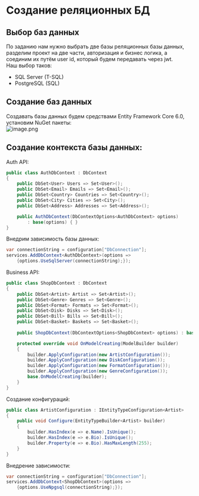 # Создание реляционных БД  
## Выбор баз данных  
По заданию нам нужно выбрать две базы реляционных базы данных, разделим проект на две части, авторизация и бизнес логика, а соединим их путём user id, который будем передавать через jwt.  
Наш выбор таков:  
* SQL Server (T-SQL)  
* PostgreSQL (SQL)  
## Создание баз данных  
Создавать базы данных будем средствами Entity Framework Core 6.0, установим NuGet пакеты:  
![image.png](https://sun9-13.userapi.com/s/v1/ig2/zONGoqpVE0XrlrRYY1ir9Xv1Rk14SQe2VP1P_ErmbeIUoJldzANjRZuIeQcJSXrMTbz0vKJ6K9nUKwx3hJbjdxly.jpg?size=442x91&quality=96&type=album)  
## Создание контекста базы данных:  
Auth API:  
```cs
public class AuthDbContext : DbContext
{
    public DbSet<User> Users => Set<User>();
    public DbSet<Email> Emails => Set<Email>();
    public DbSet<Country> Countries => Set<Country>();
    public DbSet<City> Cities => Set<City>();
    public DbSet<Address> Addresses => Set<Address>();

    public AuthDbContext(DbContextOptions<AuthDbContext> options) 
        : base(options) { }
}
```  
Внедрим зависимость базы данных:  
```cs
var connectionString = configuration["DbConnection"];
services.AddDbContext<AuthDbContext>(options => 
    {options.UseSqlServer(connectionString);});
```  
Business API:  
```cs
public class ShopDbContext : DbContext
{ 
    public DbSet<Artist> Artist => Set<Artist>();
    public DbSet<Genre> Genres => Set<Genre>();
    public DbSet<Format> Formats => Set<Format>();
    public DbSet<Disk> Disks => Set<Disk>();
    public DbSet<Bill> Bills => Set<Bill>();
    public DbSet<Basket> Baskets => Set<Basket>();
    
    public ShopDbContext(DbContextOptions<ShopDbContext> options) : base(options) { }

    protected override void OnModelCreating(ModelBuilder builder)
    {
        builder.ApplyConfiguration(new ArtistConfiguration());
        builder.ApplyConfiguration(new DiskConfiguration());
        builder.ApplyConfiguration(new FormatConfiguration());
        builder.ApplyConfiguration(new GenreConfiguration());
        base.OnModelCreating(builder);
    }
}
```  
Создание конфигураций:  
```cs
public class ArtistConfiguration : IEntityTypeConfiguration<Artist>
{
    public void Configure(EntityTypeBuilder<Artist> builder)
    {
        builder.HasIndex(e => e.Name).IsUnique();
        builder.HasIndex(e => e.Bio).IsUnique();
        builder.Property(e => e.Bio).HasMaxLength(255);
    }
}
```  
Внедрение зависимости:  
```cs
var connectionString = configuration["DbConnection"];
services.AddDbContext<ShopDbContext>(options => 
    {options.UseNpgsql(connectionString);});
```